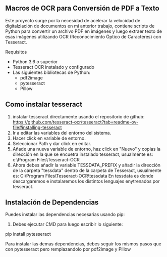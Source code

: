 ## Macros de OCR para Conversión de PDF a Texto

Este proyecto surge por la necesidad de acelerar la velocidad de digitalziación de documentos en mi anterior trabajo, contiene scripts de Python para convertir un archivo PDF en imágenes y luego extraer texto de esas imágenes utilizando OCR (Reconocimiento Óptico de Caracteres) con Tesseract.

Requisitos

- Python 3.6 o superior
- Tesseract OCR instalado y configurado
- Las siguientes bibliotecas de Python:
  - pdf2image
  - pytesseract
  - Pillow
## Como instalar tesseract

1. instalar tesseract directamente usando el repositorio de github: https://github.com/tesseract-ocr/tesseract?tab=readme-ov-file#installing-tesseract
2. Ir a editar las variables del entorno del sistema.
3. Hacer click en variable de entorno.
4. Seleccionar Path y dar click en editar.
5. Añade una nueva variable de entorno, haz click en "Nuevo" y copias la dirección en la que se encuetra instalado tesseract, usualmente es: c:\Program Files\Tesseract-OCR 
6. Ahora debes añadir la variable TESSDATA_PREFIX y añadir la dirección de la carpeta "tessdata" dentro de la carpeta de Tesseract, usualmente es: C:\Program Files\Tesseract-OCR\tessdata
En tessdata es donde  descargaremos e instalaremos los distintos lenguajes enytrenados por tesseract.

## Instalación de Dependencias

Puedes instalar las dependencias necesarias usando pip:

1. Debes ejecutar CMD para luego escribir lo siguiente:

pip install pytesseract

Para instalar las demas dependencias, debes seguir los mismos pasos que con pytesseract pero remplazandolo por pdf2image y Pillow
